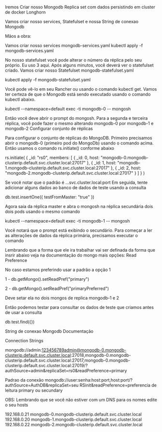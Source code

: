 Iremos Criar nosso Mongodb Replica set com dados persistindo em cluster de docker Longhorn

Vamos criar nosso services, Statefulset e nossa String de conexao Mongodb

Mãos a obra:

Vamos criar nosso services
mongodb-services.yaml
kubectl apply -f mongodb-services.yaml

No nosso statefulset você pode alterar o número da réplica pelo seu próprio. 
Eu uso 3 aqui. Após alguns minutos, você deverá ver o statefulset criado.
Vamos criar nosso Statefulset
mongodb-statefulset.yaml

kubectl apply -f mongodb-statefulset.yaml

Você pode vê-lo em seu Rancher ou usando o comando kubectl get. 
Vamos ter certeza de que o Mongodb está sendo executado usando o comando kubectl abaixo.

 kubectl --namespace=default exec -ti mongodb-0 -- mongosh

Então você deve abrir o prompt do mongosh.
Para a segunda e terceira réplica, você pode fazer o mesmo alterando mongodb-0 por mongodb-1 e mongodb-2 Configurar conjunto de réplicas

Para configurar o conjunto de réplicas do MongoDB.
Primeiro precisamos abrir o mongodb-0 (primeiro pod do MongoDb) usando o comando acima. Então usamos o comando rs.initiate() conforme abaixo

rs.initiate(
 {
 _id: "rs0",
 members: [
 { _id: 0, host: "mongodb-0.mongodb-clusterip.default.svc.cluster.local:27017" },
 { _id: 1, host: "mongodb-1.mongodb-clusterip.default.svc.cluster.local:27017" },
 { _id: 2, host: "mongodb-2.mongodb-clusterip.default.svc.cluster.local:27017" }
 ]
 }
)

Se você notar que o padrão é <pod>.<service>.<namespace>.svc.cluster.local:port 
Em seguida, tente adicionar alguns dados ao banco de dados de teste usando a consulta

db.test.insertOne({ testFromMaster: "true" })

Agora saia da réplica master e abra o mongosh na réplica secundária dois dois pods usando o mesmo comando

kubectl --namespace=default exec -ti mongodb-1 -- mongosh

Você notará que o prompt está exibindo o secundário. 
Para começar a ler as alterações de dados da réplica primária, precisamos executar o comando

Lembrando que a forma que ele ira trabalhar vai ser definada da forma que insrir abaixo
veja na documentação do mongo mais opções: Read Preference

No caso estamos preferindo usar a padrão a opção 1

1 - db.getMongo().setReadPref("primary")

2 - db.getMongo().setReadPref("primaryPreferred")

Deve setar ela no dois mongos de replica mongodb-1 e 2

 
Então podemos testar para consultar os dados de teste que criamos antes de usar a consulta

db.test.find({})

 
String de conexao Mongodb
Documentação

Connection Strings

 

mongodb://admin:123456789admin@mongodb-0.mongodb-clusterip.default.svc.cluster.local:27018,mongodb-0.mongodb-clusterip.default.svc.cluster.local:27017,mongodb-0.mongodb-clusterip.default.svc.cluster.local:27019/?authSource=admin&replicaSet=rs0&readPreference=primary


Padrao da conexão mongodb://user:senha:host:port,host:port/?authSource=AuthDB&replicaSet=seu RSinit&readPreference=preferencia de leitura primary ou secundary

OBS: Lembrando que se você não estiver com um DNS para os nomes edite o seu hosts

192.168.0.21 mongodb-0.mongodb-clusterip.default.svc.cluster.local
192.168.0.20 mongodb-1.mongodb-clusterip.default.svc.cluster.local
192.168.0.22 mongodb-2.mongodb-clusterip.default.svc.cluster.local
